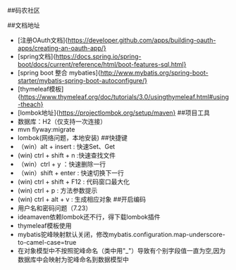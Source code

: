 ##码农社区

##文档地址
- [注册OAuth文档]{https://developer.github.com/apps/building-oauth-apps/creating-an-oauth-app/}
- [spring文档]{https://docs.spring.io/spring-boot/docs/current/reference/html/boot-features-sql.html}
- [spring boot 整合 mybaties]{http://www.mybatis.org/spring-boot-starter/mybatis-spring-boot-autoconfigure/}
- [thymeleaf模板]{https://www.thymeleaf.org/doc/tutorials/3.0/usingthymeleaf.html#using-theach}
- [lombok地址]{https://projectlombok.org/setup/maven}
##项目工具
- 数据库：H2（仅支持一次连接）
-  mvn flyway:migrate
-  lombok(网络问题，本地安装)
##快捷键
- （win）alt + insert : 快速Set、Get
- (win) ctrl + shift + n :快速查找文件
- （win）ctrl + y ：快速删除一行
- （win）shift + enter : 快速切换下一行
- (win) ctrl + shift + F12 : 代码窗口最大化
-  (win) ctrl + p : 方法参数提示
-  (win) ctrl + alt + v : 生成相应对象
##开启编码
- 用户名和密码问题（7.23）
- ideamaven依赖lombok还不行，得下载lombok插件
- thymeleaf模板使用
- mybatis驼峰映射默认关闭，修改mybatis.configuration.map-underscore-to-camel-case=true
- 在对象模型中不按照驼峰命名（类中用"_"）导致有个别字段值一直为空,因为数据库中会映射为驼峰命名到数据模型中